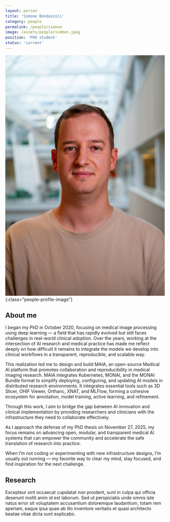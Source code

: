 ```yaml
---
layout: person
title: 'Simone Bendazzoli'
category: people
permalink: /people/simone
image: /assets/people/simben.jpeg
position: 'PhD student'
status: 'current'
---
```


![Simone](/assets/people/simben.jpeg){:class="people-profile-image"}

## About me

I began my PhD in October 2020, focusing on medical image processing using deep learning — a field that has rapidly evolved but still faces challenges in real-world clinical adoption. Over the years, working at the intersection of AI research and medical practice has made me reflect deeply on how difficult it remains to integrate the models we develop into clinical workflows in a transparent, reproducible, and scalable way.

This realization led me to design and build MAIA, an open-source Medical AI platform that promotes collaboration and reproducibility in medical imaging research. MAIA integrates Kubernetes, MONAI, and the MONAI Bundle format to simplify deploying, configuring, and updating AI models in distributed research environments. It integrates essential tools such as 3D Slicer, OHIF Viewer, Orthanc, XNAT, and MLFlow, forming a cohesive ecosystem for annotation, model training, active learning, and refinement.

Through this work, I aim to bridge the gap between AI innovation and clinical implementation by providing researchers and clinicians with the infrastructure they need to collaborate effectively.

As I approach the defense of my PhD thesis on November 27, 2025, my focus remains on advancing open, modular, and transparent medical AI systems that can empower the community and accelerate the safe translation of research into practice.

When I’m not coding or experimenting with new infrastructure designs, I’m usually out running — my favorite way to clear my mind, stay focused, and find inspiration for the next challenge.

## Research

Excepteur sint occaecat cupidatat non proident, sunt in culpa qui officia deserunt mollit anim id est laborum. Sed ut perspiciatis unde omnis iste natus error sit voluptatem accusantium doloremque laudantium, totam rem aperiam, eaque ipsa quae ab illo inventore veritatis et quasi architecto beatae vitae dicta sunt explicabo. 
